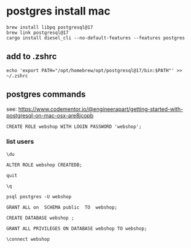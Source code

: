 # postgres install mac

```
brew install libpq postgresql@17
brew link postgresql@17
cargo install diesel_cli --no-default-features --features postgres
```

## add to .zshrc

```
echo 'export PATH="/opt/homebrew/opt/postgresql@17/bin:$PATH"' >> ~/.zshrc
```

## postgres commands

see:  https://www.codementor.io/@engineerapart/getting-started-with-postgresql-on-mac-osx-are8jcopb

```
CREATE ROLE webshop WITH LOGIN PASSWORD 'webshop';
```

### list users

```
\du
```

```
ALTER ROLE webshop CREATEDB;
```

```
quit
```

```
\q
```

```
psql postgres -U webshop
```

```
GRANT ALL on  SCHEMA public  TO  webshop;
```


```
CREATE DATABASE webshop ;
```

```
GRANT ALL PRIVILEGES ON DATABASE webshop TO webshop;
```
```
\connect webshop
```
